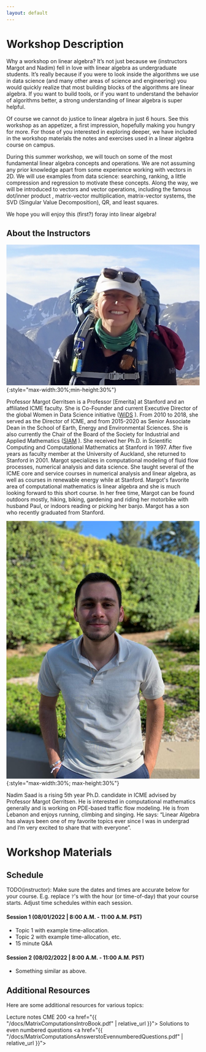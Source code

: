 ```yaml
---
layout: default
---
```


# Workshop Description
Why a workshop on linear algebra? It’s not just because we (instructors Margot and Nadim) fell in love with linear algebra as undergraduate students. It’s really because if you were to look inside the algorithms we use in data science (and many other areas of science and engineering) you would quickly realize that most building blocks of the algorithms are linear algebra.
If you want to build tools, or if you want to understand the behavior of algorithms better, a strong understanding of linear algebra is super helpful.
 
Of course we cannot do justice to linear algebra in just 6 hours. See this workshop as an appetizer, a first impression, hopefully making you hungry for more. For those of you interested in exploring deeper, we have included in the workshop materials the notes and exercises used in a linear algebra course on campus.
 
During this summer workshop, we will touch on some of the most fundamental linear algebra concepts and operations. We are not assuming any prior knowledge apart from some experience working with vectors in 2D. We will use examples from data science: searching, ranking, a little compression and regression to motivate these concepts. Along the way, we will be introduced to vectors and vector operations,  including the famous dot/inner product , matrix-vector multiplication, matrix-vector systems, the SVD (Singular Value Decomposition), QR, and least squares. 

We hope you will enjoy this (first?) foray into linear algebra!

## About the Instructors

![Margot Gerritsen](/assets/img/margot-gerritsen_profilephoto.png){:style="max-width:30%;min-height:30%"}

Professor Margot Gerritsen is a Professor [Emerita] at Stanford and an affiliated ICME faculty. She is Co-Founder and current Executive Director of the global Women in Data Science initiative ([WiDS](https://widsconference.org/) ). From 2010 to 2018, she served as the Director of ICME, and from 2015-2020 as Senior Associate Dean in the School of Earth, Energy and Environmental Sciences. She is also currently the Chair of the Board of the Society for Industrial and Applied Mathematics ([SIAM](https://siam.org/) ). She received her Ph.D. in Scientific Computing and Computational Mathematics at Stanford in 1997. After five years as faculty member at the University of Auckland, she returned to Stanford in 2001. Margot specializes in computational modeling of fluid flow processes, numerical analysis and data science. She taught several of the ICME core and service courses in numerical analysis and linear algebra, as well as courses in renewable energy while at Stanford. Margot's favorite area of computational mathematics is linear algebra and she is much looking forward to this short course. In her free time, Margot can be found outdoors mostly, hiking, biking, gardening and riding her motorbike with husband Paul, or indoors reading or picking her banjo. Margot has a son who recently graduated from Stanford. 

![Nadim Saad](/assets/img/nadim-saad-profilephoto.JPG){:style="max-width:30%; max-height:30%"}

Nadim Saad is a rising 5th year Ph.D. candidate in ICME advised by Professor Margot Gerritsen. He is interested in computational mathematics generally and is working on PDE-based traffic flow modeling. He is from Lebanon and enjoys running, climbing and singing. He says: “Linear Algebra has always been one of my favorite topics ever since I was in undergrad and I’m very excited to share that with everyone”. 

# Workshop Materials

## Schedule
TODO(instructor): Make sure the dates and times are accurate below for your
course. E.g. replace `?`'s with the hour (or time-of-day) 
that your course starts. Adjust time schedules within each session.

#### Session 1 (08/01/2022 | 8:00 A.M. - 11:00 A.M. PST)
  - Topic 1 with example time-allocation.
  - Topic 2 with example time-allocation, etc.
  - 15 minute Q&A
  
#### Session 2 (08/02/2022 | 8:00 A.M. - 11:00 A.M. PST)
  - Something similar as above.

## Additional Resources

Here are some additional resources for various topics:

Lecture notes CME 200 <a href="{{ "/docs/MatrixComputationsIntroBook.pdf" | relative_url }}"> 
Solutions to even numbered questions <a href="{{ "/docs/MatrixComputationsAnswerstoEvennumberedQuestions.pdf" | relative_url }}">






